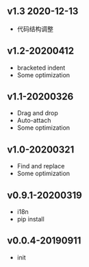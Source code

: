 ## v1.3 2020-12-13

- 代码结构调整

## v1.2-20200412

- bracketed indent
- Some optimization

## v1.1-20200326

- Drag and drop
- Auto-attach
- Some optimization

## v1.0-20200321

- Find and replace
- Some optimization

## v0.9.1-20200319

- i18n
- pip install

## v0.0.4-20190911

- init